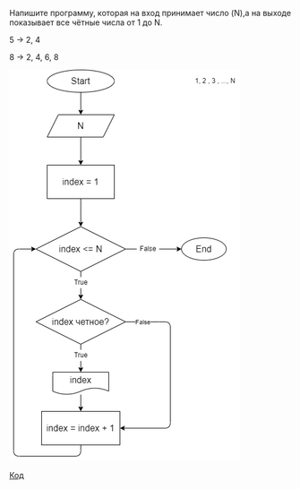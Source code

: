 Напишите программу, которая на вход принимает число (N),а на выходе показывает все чётные числа от 1 до N.

5 -> 2, 4

8 -> 2, 4, 6, 8

![Блок-схема](diagram.drawio.png)

[Код](Program.cs)